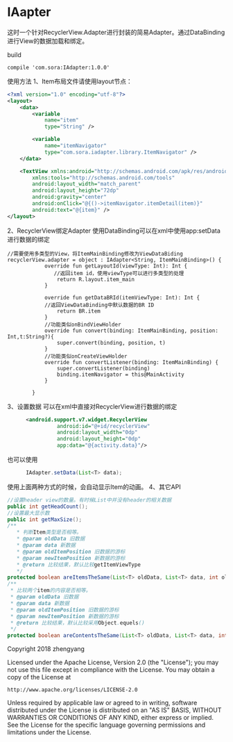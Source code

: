 # IAapter

这时一个针对RecyclerView.Adapter进行封装的简易Adapter。通过DataBinding进行View的数据加载和绑定。

build

    compile 'com.sora:IAdapter:1.0.0'

使用方法
1、Item布局文件请使用layout节点：
```xml
<?xml version="1.0" encoding="utf-8"?>
<layout>
    <data>
        <variable
            name="item"
            type="String" />

        <variable
            name="itemNavigator"
            type="com.sora.iadapter.library.ItemNavigator" />
    </data>

    <TextView xmlns:android="http://schemas.android.com/apk/res/android"
        xmlns:tools="http://schemas.android.com/tools"
        android:layout_width="match_parent"
        android:layout_height="72dp"
        android:gravity="center"
        android:onClick="@{()->itemNavigator.itemDetail(item)}"
        android:text="@{item}" />
</layout>
```
2、RecyclerView绑定Adapter
使用DataBinding可以在xml中使用app:setData进行数据的绑定
```
//需要使用多类型的View，将ItemMainBinding修改为ViewDataBiding
recyclerView.adapter = object : IAdapter<String, ItemMainBinding>() {
            override fun getLayoutId(viewType: Int): Int {
			   //返回item id，使用viewType可以进行多类型的处理
                return R.layout.item_main
            }

            override fun getDataBRId(itemViewType: Int): Int {
			//返回ViewDataBinding中默认数据的BR ID
                return BR.item
            }
			//功能类似onBindViewHolder
            override fun convert(binding: ItemMainBinding, position: Int,t:String?){
                super.convert(binding, position, t)
            }
			//功能类似onCreateViewHolder
            override fun convertListener(binding: ItemMainBinding) {
                super.convertListener(binding)
                binding.itemNavigator = this@MainActivity
            }

        }
```
3、设置数据
可以在xml中直接对RecyclerView进行数据的绑定
```xml
      <android.support.v7.widget.RecyclerView
                android:id="@+id/recyclerView"
                android:layout_width="0dp"
                android:layout_height="0dp"
                app:data="@{activity.data}"/>
```
也可以使用
```Java
      IAdapter.setData(List<T> data);
```
使用上面两种方式的时候，会自动显示Item的动画。
4、其它API
```Java
//设置header view的数量。有时候List中并没有header的相关数据
public int getHeadCount();
//设置最大显示数
public int getMaxSize();
/**
   * 判断Item类型是否相等。
   * @param oldData 旧数据
   * @param data 新数据
   * @param oldItemPosition 旧数据的游标
   * @param newItemPosition 新数据的游标
   * @return 比较结果，默认比较getItemViewType
   */
protected boolean areItemsTheSame(List<T> oldData, List<T> data, int oldItemPosition, int newItemPosition);
/**
 * 比较两个item的内容是否相等。
 * @param oldData 旧数据
 * @param data 新数据
 * @param oldItemPosition 旧数据的游标
 * @param newItemPosition 新数据的游标
 * @return 比较结果，默认比较采用Object.equels()
 */
protected boolean areContentsTheSame(List<T> oldData, List<T> data, int oldItemPosition, int newItemPosition)；
```

Copyright 2018 zhengyang

Licensed under the Apache License, Version 2.0 (the "License");
you may not use this file except in compliance with the License.
You may obtain a copy of the License at

    http://www.apache.org/licenses/LICENSE-2.0

Unless required by applicable law or agreed to in writing, software
distributed under the License is distributed on an "AS IS" BASIS,
WITHOUT WARRANTIES OR CONDITIONS OF ANY KIND, either express or implied.
See the License for the specific language governing permissions and
limitations under the License.

